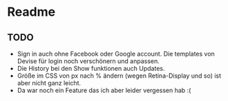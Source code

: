 # Readme
## TODO

* Sign in auch ohne Facebook oder Google account. Die templates von Devise für login noch verschönern und anpassen.
* Die History bei den Show funktionen auch Updates.
* Größe im CSS von px nach % ändern (wegen Retina-Display und so) ist aber nicht ganz leicht. 
* Da war noch ein Feature das ich aber leider vergessen hab :(
